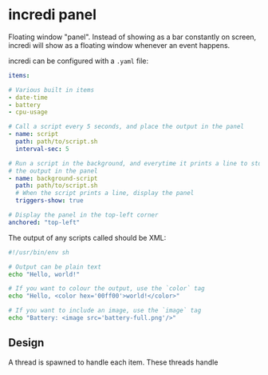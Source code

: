 # incredi panel

Floating window "panel". Instead of showing as a bar constantly on screen,
incredi will show as a floating window whenever an event happens.

incredi can be configured with a `.yaml` file:
```yaml
items:

# Various built in items
- date-time
- battery
- cpu-usage

# Call a script every 5 seconds, and place the output in the panel
- name: script
  path: path/to/script.sh
  interval-sec: 5

# Run a script in the background, and everytime it prints a line to stdout, put
# the output in the panel
- name: background-script
  path: path/to/script.sh
  # When the script prints a line, display the panel
  triggers-show: true

# Display the panel in the top-left corner
anchored: "top-left"
```

The output of any scripts called should be XML:
```sh
#!/usr/bin/env sh

# Output can be plain text
echo "Hello, world!"

# If you want to colour the output, use the `color` tag
echo "Hello, <color hex='00ff00'>world!</color>"

# If you want to include an image, use the `image` tag
echo "Battery: <image src='battery-full.png'/>"
```

## Design

A thread is spawned to handle each item. These threads handle 

